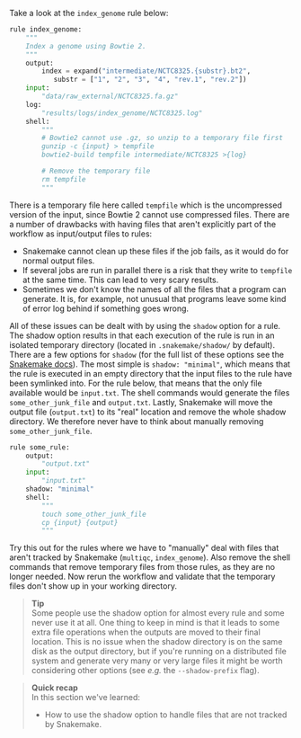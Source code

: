 Take a look at the `index_genome` rule below:

```python
rule index_genome:
    """
    Index a genome using Bowtie 2.
    """
    output:
        index = expand("intermediate/NCTC8325.{substr}.bt2",
           substr = ["1", "2", "3", "4", "rev.1", "rev.2"])
    input:
        "data/raw_external/NCTC8325.fa.gz"
    log:
        "results/logs/index_genome/NCTC8325.log"
    shell:
        """
        # Bowtie2 cannot use .gz, so unzip to a temporary file first
        gunzip -c {input} > tempfile
        bowtie2-build tempfile intermediate/NCTC8325 >{log}

        # Remove the temporary file
        rm tempfile
        """
```

There is a temporary file here called `tempfile` which is the uncompressed
version of the input, since Bowtie 2 cannot use compressed files. There are
a number of drawbacks with having files that aren't explicitly part of the
workflow as input/output files to rules:

* Snakemake cannot clean up these files if the job fails, as it would do for
  normal output files.
* If several jobs are run in parallel there is a risk that they write to
  `tempfile` at the same time. This can lead to very scary results.
* Sometimes we don't know the names of all the files that a program can
  generate. It is, for example, not unusual that programs leave some kind of
  error log behind if something goes wrong.

All of these issues can be dealt with by using the `shadow` option for a rule.
The shadow option results in that each execution of the rule is run in an
isolated temporary directory (located in `.snakemake/shadow/` by default).
There are a few options for `shadow` (for the full list of these options see
the [Snakemake docs](https://snakemake.readthedocs.io/en/stable/snakefiles/rules.html#shadow-rules)).
The most simple is `shadow: "minimal"`, which means that the rule is executed in
an empty directory that the input files to the rule have been symlinked into. 
For the rule below, that means that the only file available would be `input.txt`. 
The shell commands would generate the files `some_other_junk_file` and 
`output.txt`. Lastly, Snakemake will move the output file (`output.txt`) to its 
"real" location and remove the whole shadow directory. We therefore never have 
to think about manually removing `some_other_junk_file`.

```python
rule some_rule:
    output:
        "output.txt"
    input:
        "input.txt"
    shadow: "minimal"
    shell:
        """
        touch some_other_junk_file
        cp {input} {output}
        """
```

Try this out for the rules where we have to "manually" deal with files that
aren't tracked by Snakemake (`multiqc`, `index_genome`). Also remove the shell
commands that remove temporary files from those rules, as they are no longer
needed. Now rerun the workflow and validate that the temporary files don't show
up in your working directory.

> **Tip** <br>
> Some people use the shadow option for almost every rule and some never
> use it at all. One thing to keep in mind is that it leads to some extra file
> operations when the outputs are moved to their final location. This is no
> issue when the shadow directory is on the same disk as the output directory,
> but if you're running on a distributed file system and generate very many
> or very large files it might be worth considering other options (see *e.g.*
> the `--shadow-prefix` flag).

> **Quick recap** <br>
> In this section we've learned:
>
> - How to use the shadow option to handle files that are not tracked by Snakemake.
